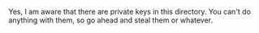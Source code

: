 Yes, I am aware that there are private keys in this directory.
You can't do anything with them, so go ahead and steal them or whatever.
